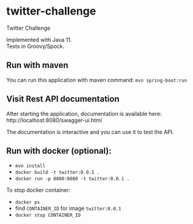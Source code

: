 # twitter-challenge
Twitter Challenge

Implemented with Java 11.  
Tests in Groovy/Spock.

## Run with maven
You can run this application with maven command:
`mvn spring-boot:run`

## Visit Rest API documentation
After starting the application, documentation is available here:  
http://localhost:8080/swagger-ui.html

The documentation is interactive and you can use it to test the API.

## Run with docker (optional):
- `mvn install`
- `docker build -t twitter:0.0.1 .`
- `docker run -p 8080:8080 -t twitter:0.0.1 .`

To stop docker container:
- `docker ps`
- find `CONTAINER_ID` for image `twitter:0.0.1`
- `docker stop CONTAINER_ID`
